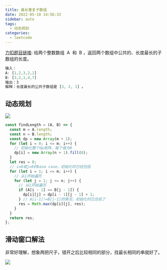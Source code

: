 ```yaml
---
title: 最长重复子数组
date: 2022-05-10 14:56:33
sidebar: auto
tags:
  - 动态规划
categories:
  - leetcode
---
```


[力扣题目链接](https://leetcode-cn.com/problems/maximum-length-of-repeated-subarray/): 给两个整数数组  A  和  B ，返回两个数组中公共的、长度最长的子数组的长度。

```js
输入：
A: [1,2,3,2,1]
B: [3,2,1,4,7]
输出：3
解释：长度最长的公共子数组是 [3, 2, 1] 。
```

## 动态规划

![](https://pic.leetcode-cn.com/9b80364c7936ad0fdca0e9405025b2a207a10322e16872a6cb68eb163dee25ee-image.png)

```js
const findLength = (A, B) => {
  const m = A.length;
  const n = B.length;
  const dp = new Array(m + 1);
  for (let i = 0; i <= m; i++) {
    // 初始化整个dp矩阵，每个值为0
    dp[i] = new Array(n + 1).fill(0);
  }
  let res = 0;
  // i=0或j=0的base case，初始化时已经包括
  for (let i = 1; i <= m; i++) {
    // 从1开始遍历
    for (let j = 1; j <= n; j++) {
      // 从1开始遍历
      if (A[i - 1] == B[j - 1]) {
        dp[i][j] = dp[i - 1][j - 1] + 1;
      } // A[i-1]!=B[j-1]的情况，初始化时已包括了
      res = Math.max(dp[i][j], res);
    }
  }
  return res;
};
```

## 滑动窗口解法

非常好理解，想象两把尺子，错开之后比较相同的部分，找最长相同的串就好了。

![](https://pic.leetcode-cn.com/9ed48b9b51214a8bafffcad17356d438b4c969b4999623247278d23f1e43977f-%E9%94%99%E5%BC%80%E6%AF%94%E8%BE%83.gif)
